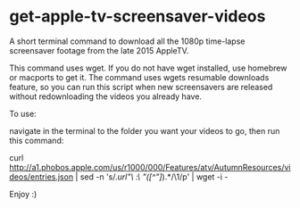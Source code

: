 # get-apple-tv-screensaver-videos

A short terminal command to download all the 1080p time-lapse screensaver footage from the late 2015 AppleTV.  

This command uses wget. If you do not have wget installed, use homebrew or macports to get it. The command uses wgets resumable downloads feature, so you can run this script when new screensavers are released without redownloading the videos you already have.  

To use:

navigate in the terminal to the folder you want your videos to go, then run this command:

curl http://a1.phobos.apple.com/us/r1000/000/Features/atv/AutumnResources/videos/entries.json |  sed -n 's/.*url"\ :\ "\([^"]*\).*/\1/p' | wget -i -


Enjoy :)
